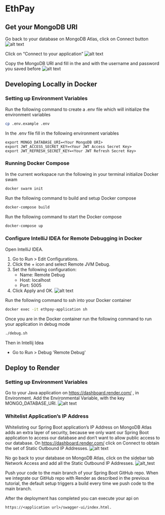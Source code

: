 # EthPay

## Get your MongoDB URI
Go back to your database on MongoDB Atlas, click on Connect button
![alt text](./images/MongoAtlasConnect.png)

Click on “Connect to your application”
![alt text](./images/ConnectToApplication.png)

Copy the MongoDB URI and fill in the <username> and <password> with the username and password you saved before
![alt text](./images/MongoDBURI.png)

## Developing Locally in Docker
### Setting up Environment Variables
Run the following command to create a .env file which will initialize the environment variables
```bash
cp .env.example .env
```
In the .env file fill in the following environment variables
```text
export MONGO_DATABASE_URI=<Your MongoDB URI>
export JWT_ACCESS_SECRET_KEY=<Your JWT Access Secret Key>
export JWT_REFRESH_SECRET_KEY=<Your JWT Refresh Secret Key>
```

### Running Docker Compose
In the current workspace run the following in your terminal initialize Docker swam
```bash
docker swarm init
```

Run the following command to build and setup Docker compose
```bash
docker-compose build
```

Run the following command to start the Docker compose
```bash
docker-compose up
```

### Configure IntelliJ IDEA for Remote Debugging in Docker
Open IntelliJ IDEA.
1. Go to Run > Edit Configurations.
2. Click the + icon and select Remote JVM Debug.
3. Set the following configuration:
   - Name: Remote Debug
   - Host: localhost
   - Port: 5005
4. Click Apply and OK.
![alt text](./images/RemoteDebugging.png)

Run the following command to ssh into your Docker container
```bash
docker exec -it ethpay-application sh
```

Once you are in the Docker container run the 
following command to run your application in debug mode
```bash
./debug.sh
```

Then in Intellij Idea 
- Go to Run > Debug 'Remote Debug'

## Deploy to Render
### Setting up Environment Variables
Go to your Java application on https://dashboard.render.com/ , in Environment. Add the Environmental Variable, with the key MONGO_DATABASE_URI.
![alt text](./images/RenderEnvVariables.png)

### Whitelist Application’s IP Address
Whitelisting our Spring Boot application’s IP Address on MongoDB Atlas adds an extra layer of security, because we only want our Spring Boot application to access our database and don’t want to allow public access to our database.
On https://dashboard.render.com/ click on Connect to obtain the set of Static Outbound IP Addresses.
![alt text](./images/RenderStaticOutboundIP.png)

No go back to your database on MongoDB Atlas, click on the sidebar tab Network Access and add all the Static Outbound IP Addresses.
![alt_test](./images/MongoDBNetworkAccess.png)

Push your code to the main branch of your Spring Boot GitHub repo. When we integrate our GitHub repo with Render as described in the previous tutorial, the default setup triggers a build every time we push code to the main branch.

After the deployment has completed you can execute your api on 
```text
https://<application url>/swagger-ui/index.html.
```
